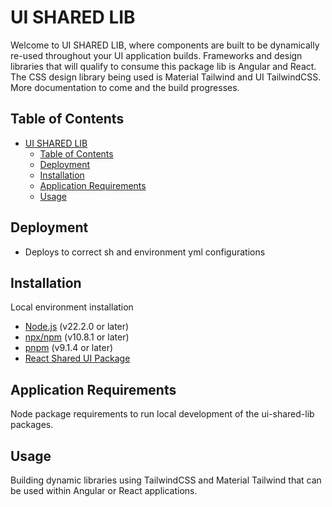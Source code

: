 # UI SHARED LIB

Welcome to UI SHARED LIB, where components are built to be dynamically re-used throughout your UI application builds. Frameworks and design libraries that will qualify to consume this package lib is Angular and React. The CSS design library being used is Material Tailwind and UI TailwindCSS. More documentation to come and the build progresses.

## Table of Contents
- [UI SHARED LIB](#ui-shared-lib)
  - [Table of Contents](#table-of-contents)
  - [Deployment](#deployment)
  - [Installation](#installation)
  - [Application Requirements](#application-requirements)
  - [Usage](#usage)

## Deployment

-   Deploys to correct sh and environment yml configurations

## Installation

Local environment installation

-   [Node.js](https://nodejs.org/) (v22.2.0 or later)
-   [npx/npm](https://www.npmjs.com/) (v10.8.1 or later)
-   [pnpm](https://pnpm.io/) (v9.1.4 or later)
-   [React Shared UI Package](packages/shared-ui/README.md)

## Application Requirements

Node package requirements to run local development of the ui-shared-lib packages.

## Usage

Building dynamic libraries using TailwindCSS and Material Tailwind that can be used within Angular or React applications.
